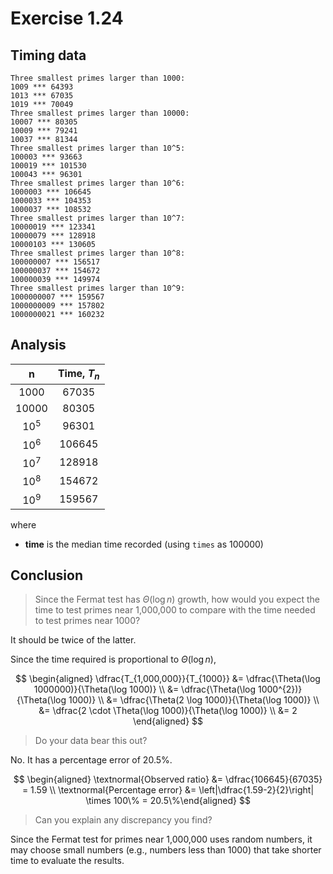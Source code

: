 # Exercise 1.24

## Timing data

```
Three smallest primes larger than 1000:
1009 *** 64393
1013 *** 67035
1019 *** 70049
Three smallest primes larger than 10000:
10007 *** 80305
10009 *** 79241
10037 *** 81344
Three smallest primes larger than 10^5:
100003 *** 93663
100019 *** 101530
100043 *** 96301
Three smallest primes larger than 10^6:
1000003 *** 106645
1000033 *** 104353
1000037 *** 108532
Three smallest primes larger than 10^7:
10000019 *** 123341
10000079 *** 128918
10000103 *** 130605
Three smallest primes larger than 10^8:
100000007 *** 156517
100000037 *** 154672
100000039 *** 149974
Three smallest primes larger than 10^9:
1000000007 *** 159567
1000000009 *** 157802
1000000021 *** 160232
```

## Analysis

|    n     | Time, $T_{n}$ |
| :------: | :-----------: |
|  $1000$  |     67035     |
| $10000$  |     80305     |
| $10^{5}$ |     96301     |
| $10^{6}$ |    106645     |
| $10^{7}$ |    128918     |
| $10^{8}$ |    154672     |
| $10^{9}$ |    159567     |

where

- **time** is the median time recorded (using `times` as 100000)

## Conclusion

> Since the Fermat test has $\Theta(\log n)$ growth, how would you expect the time to test primes near 1,000,000 to compare with the time needed to test primes near 1000?

It should be twice of the latter.

Since the time required is proportional to $\Theta(\log n)$,

$$
\begin{aligned}
\dfrac{T_{1,000,000}}{T_{1000}}
&= \dfrac{\Theta(\log 1000000)}{\Theta(\log 1000)} \\
&= \dfrac{\Theta(\log 1000^{2})}{\Theta(\log 1000)} \\
&= \dfrac{\Theta(2 \log 1000)}{\Theta(\log 1000)} \\
&= \dfrac{2 \cdot \Theta(\log 1000)}{\Theta(\log 1000)} \\
&= 2
\end{aligned}
$$

> Do your data bear this out?

No. It has a percentage error of 20.5%.

$$
\begin{aligned}
\textnormal{Observed ratio} &= \dfrac{106645}{67035} = 1.59 \\
\textnormal{Percentage error} &= \left|\dfrac{1.59-2}{2}\right| \times 100\% = 20.5\%\end{aligned}
$$

> Can you explain any discrepancy you find?

Since the Fermat test for primes near 1,000,000 uses random numbers, it may choose small numbers (e.g., numbers less than 1000) that take shorter time to evaluate the results.
